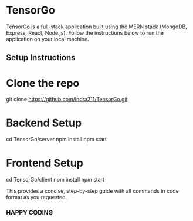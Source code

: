 # TensorGo

TensorGo is a full-stack application built using the MERN stack (MongoDB, Express, React, Node.js). Follow the instructions below to run the application on your local machine.

## Setup Instructions

# Clone the repo
git clone https://github.com/Indra211/TensorGo.git

# Backend Setup
cd TensorGo/server
npm install
npm start

# Frontend Setup
cd TensorGo/client
npm install
npm start

This provides a concise, step-by-step guide with all commands in code format as you requested.

### HAPPY CODING



